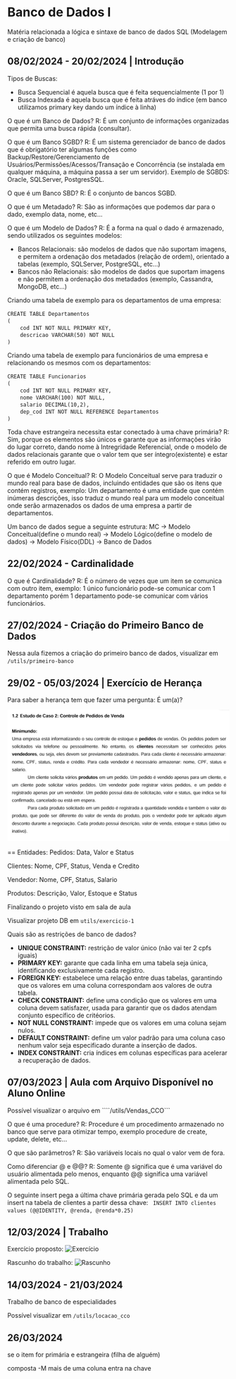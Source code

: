 # Banco de Dados I
Matéria relacionada a lógica e sintaxe de banco de dados SQL (Modelagem e criação de banco)

## 08/02/2024 - 20/02/2024 | Introdução
Tipos de Buscas:
 - Busca Sequencial é aquela busca que é feita sequencialmente (1 por 1)
 - Busca Indexada é aquela busca que é feita atráves do índice (em banco utilizamos primary key dando um índice à linha)

O que é um Banco de Dados?
R: É um conjunto de informações organizadas que permita uma busca rápida (consultar).

O que é um Banco SGBD?
R: É um sistema gerenciador de banco de dados que é obrigatório ter algumas funções como Backup/Restore/Gerenciamento de Usuários/Permissões/Acessos/Transação e Concorrência (se instalada em qualquer máquina, a máquina passa a ser um servidor).
Exemplo de SGBDS: Oracle, SQLServer, PostgresSQL.

O que é um Banco SBD?
R: É o conjunto de bancos SGBD.

O que é um Metadado?
R: São as informações que podemos dar para o dado, exemplo data, nome, etc...

O que é um Modelo de Dados?
R: É a forma na qual o dado é armazenado, sendo utilizados os seguintes modelos:
- Bancos Relacionais: são modelos de dados que não suportam imagens, e permitem a ordenação dos metadados (relação de ordem), orientado a tabelas (exemplo, SQLServer, PostgreSQL, etc...)
- Bancos não Relacionais: são modelos de dados que suportam imagens e não permitem a ordenação dos metadados (exemplo, Cassandra, MongoDB, etc...)

Criando uma tabela de exemplo para os departamentos de uma empresa:
```
CREATE TABLE Departamentos
(
    cod INT NOT NULL PRIMARY KEY,
    descricao VARCHAR(50) NOT NULL
)
```
Criando uma tabela de exemplo para funcionários de uma empresa e relacionando os mesmos com os departamentos:
```
CREATE TABLE Funcionarios
(
    cod INT NOT NULL PRIMARY KEY,
    nome VARCHAR(100) NOT NULL,
    salario DECIMAL(10,2),
    dep_cod INT NOT NULL REFERENCE Departamentos
)
```
Toda chave estrangeira necessita estar conectado à uma chave primária?
R: Sim, porque os elementos são únicos e garante que as informações virão do lugar correto, dando nome à Intregridade Referencial, onde o modelo de dados relacionais garante que o valor tem que ser íntegro(existente) e estar referido em outro lugar.

O que é Modelo Conceitual?
R: O Modelo Conceitual serve para traduzir o mundo real para base de dados, incluindo entidades que são os itens que contém registros, exemplo:
Um departamento é uma entidade que contém inúmeras descrições, isso traduz o mundo real para um modelo conceitual onde serão armazenados os dados de uma empresa a partir de departamentos.

Um banco de dados segue a seguinte estrutura:
MC -> Modelo Conceitual(define o mundo real) -> Modelo Lógico(define o modelo de dados) -> Modelo Físico(DDL) -> Banco de Dados

## 22/02/2024 - Cardinalidade
O que é Cardinalidade?
R: É o número de vezes que um item se comunica com outro item, exemplo: 1 único funcionário pode-se comunicar com 1 departamento porém 1 departamento pode-se comunicar com vários funcionários.

## 27/02/2024 - Criação do Primeiro Banco de Dados
Nessa aula fizemos a criação do primeiro banco de dados, visualizar em ```/utils/primeiro-banco```

## 29/02 - 05/03/2024 | Exercício de Herança
Para saber a herança tem que fazer uma pergunta: É um(a)?

![Exercício](https://github.com/DevIago15/5-semestre/blob/main/Banco%20de%20Dados%20I/utils/img/exercicio-1.jpeg)

== Entidades:
Pedidos: Data, Valor e Status

Clientes: Nome, CPF, Status, Venda e Credito

Vendedor: Nome, CPF, Status, Salario

Produtos: Descrição, Valor, Estoque e Status

Finalizando o projeto visto em sala de aula

Visualizar projeto DB em ```utils/exercicio-1```

Quais são as restrições de banco de dados?
- **UNIQUE CONSTRAINT:** restrição de valor único (não vai ter 2 cpfs iguais)
- **PRIMARY KEY:** garante que cada linha em uma tabela seja única, identificando exclusivamente cada registro.
- **FOREIGN KEY:** estabelece uma relação entre duas tabelas, garantindo que os valores em uma coluna correspondam aos valores de outra tabela.
- **CHECK CONSTRAINT:** define uma condição que os valores em uma coluna devem satisfazer, usada para garantir que os dados atendam conjunto específico de critéorios.
- **NOT NULL CONSTRAINT:** impede que os valores em uma coluna sejam nulos.
- **DEFAULT CONSTRAINT:** define um valor padrão para uma coluna caso nenhum valor seja especificado durante a inserção de dados.
- **INDEX CONSTRAINT:** cria índices em colunas específicas para acelerar a recuperação de dados.

## 07/03/2023 | Aula com Arquivo Disponível no Aluno Online
Possível visualizar o arquivo em ````/utils/Vendas_CCO```

O que é uma procedure?
R: Procedure é um procedimento armazenado no banco que serve para otimizar tempo, exemplo procedure de create, update, delete, etc...

O que são parâmetros?
R: São variáveis locais no qual o valor vem de fora.

Como diferenciar @ e @@?
R: Somente @ significa que é uma variável do usuário alimentada pelo menos, enquanto @@ significa uma variável alimentada pelo SQL.

O seguinte insert pega a última chave primária gerada pelo SQL e da um insert na tabela de clientes a partir dessa chave: 
```	INSERT INTO clientes values (@@IDENTITY, @renda, @renda*0.25)```

## 12/03/2024 | Trabalho

Exercício proposto:
![Exercício](/Banco%20de%20Dados%20I/utils/img/exercicio-2.jpeg)

Rascunho do trabalho:
![Rascunho](/Banco%20de%20Dados%20I/utils/img/rascunho.jpeg)

## 14/03/2024 - 21/03/2024
Trabalho de banco de especialidades

Possível visualizar em ```/utils/locacao_cco```

## 26/03/2024 
se o item for primária e estrangeira (filha de alguém)

composta -M mais de uma coluna entra na chave
